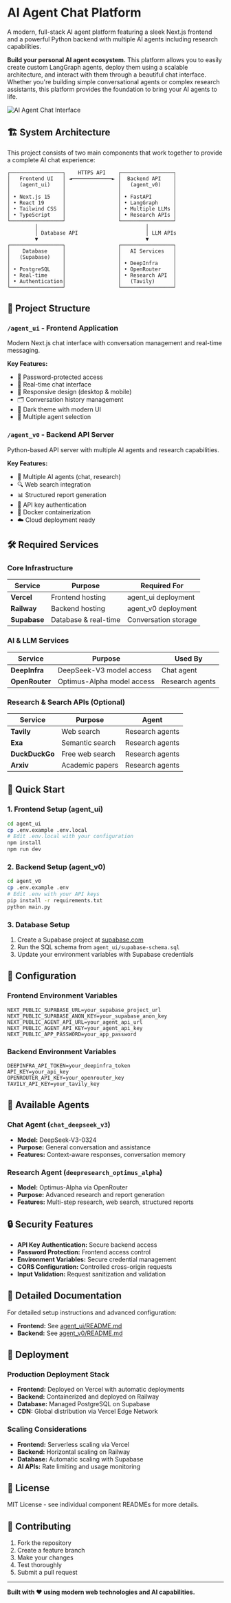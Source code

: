# AI Agent Chat Platform

A modern, full-stack AI agent platform featuring a sleek Next.js frontend and a powerful Python backend with multiple AI agents including research capabilities.

**Build your personal AI agent ecosystem.** This platform allows you to easily create custom LangGraph agents, deploy them using a scalable architecture, and interact with them through a beautiful chat interface. Whether you're building simple conversational agents or complex research assistants, this platform provides the foundation to bring your AI agents to life.

![AI Agent Chat Interface](assets/Screenshot.png)

## 🏗️ System Architecture

This project consists of two main components that work together to provide a complete AI chat experience:

```
┌─────────────────┐    HTTPS API    ┌─────────────────┐
│   Frontend UI   │ ◄─────────────► │  Backend API    │
│   (agent_ui)    │                 │   (agent_v0)    │
│                 │                 │                 │
│ • Next.js 15    │                 │ • FastAPI       │
│ • React 19      │                 │ • LangGraph     │
│ • Tailwind CSS  │                 │ • Multiple LLMs │
│ • TypeScript    │                 │ • Research APIs │
└─────────────────┘                 └─────────────────┘
         │                                   │
         │ Database API                      │ LLM APIs
         ▼                                   ▼
┌─────────────────┐                 ┌─────────────────┐
│    Database     │                 │   AI Services   │
│   (Supabase)    │                 │                 │
│                 │                 │ • DeepInfra     │
│ • PostgreSQL    │                 │ • OpenRouter    │
│ • Real-time     │                 │ • Research API  │
│ • Authentication│                 │   (Tavily)      │
└─────────────────┘                 └─────────────────┘
```

## 📁 Project Structure

### `/agent_ui` - Frontend Application
Modern Next.js chat interface with conversation management and real-time messaging.

**Key Features:**
- 🔐 Password-protected access
- 💬 Real-time chat interface
- 📱 Responsive design (desktop & mobile)
- 🗂️ Conversation history management
- 🎨 Dark theme with modern UI
- 🔄 Multiple agent selection

### `/agent_v0` - Backend API Server
Python-based API server with multiple AI agents and research capabilities.

**Key Features:**
- 🤖 Multiple AI agents (chat, research)
- 🔍 Web search integration
- 📊 Structured report generation
- 🔑 API key authentication
- 🐳 Docker containerization
- ☁️ Cloud deployment ready

## 🛠️ Required Services

### Core Infrastructure
| Service | Purpose | Required For |
|---------|---------|--------------|
| **Vercel** | Frontend hosting | agent_ui deployment |
| **Railway** | Backend hosting | agent_v0 deployment |
| **Supabase** | Database & real-time | Conversation storage |

### AI & LLM Services
| Service | Purpose | Used By |
|---------|---------|---------|
| **DeepInfra** | DeepSeek-V3 model access | Chat agent |
| **OpenRouter** | Optimus-Alpha model access | Research agents |

### Research & Search APIs (Optional)
| Service | Purpose | Agent |
|---------|---------|-------|
| **Tavily** | Web search | Research agents |
| **Exa** | Semantic search | Research agents |
| **DuckDuckGo** | Free web search | Research agents |
| **Arxiv** | Academic papers | Research agents |

## 🚀 Quick Start

### 1. Frontend Setup (agent_ui)
```bash
cd agent_ui
cp .env.example .env.local
# Edit .env.local with your configuration
npm install
npm run dev
```

### 2. Backend Setup (agent_v0)
```bash
cd agent_v0
cp .env.example .env
# Edit .env with your API keys
pip install -r requirements.txt
python main.py
```

### 3. Database Setup
1. Create a Supabase project at [supabase.com](https://supabase.com)
2. Run the SQL schema from `agent_ui/supabase-schema.sql`
3. Update your environment variables with Supabase credentials

## 🔧 Configuration

### Frontend Environment Variables
```env
NEXT_PUBLIC_SUPABASE_URL=your_supabase_project_url
NEXT_PUBLIC_SUPABASE_ANON_KEY=your_supabase_anon_key
NEXT_PUBLIC_AGENT_API_URL=your_agent_api_url
NEXT_PUBLIC_AGENT_API_KEY=your_agent_api_key
NEXT_PUBLIC_APP_PASSWORD=your_app_password
```

### Backend Environment Variables
```env
DEEPINFRA_API_TOKEN=your_deepinfra_token
API_KEY=your_api_key
OPENROUTER_API_KEY=your_openrouter_key
TAVILY_API_KEY=your_tavily_key
```

## 🤖 Available Agents

### Chat Agent (`chat_deepseek_v3`)
- **Model:** DeepSeek-V3-0324
- **Purpose:** General conversation and assistance
- **Features:** Context-aware responses, conversation memory

### Research Agent (`deepresearch_optimus_alpha`)
- **Model:** Optimus-Alpha via OpenRouter
- **Purpose:** Advanced research and report generation
- **Features:** Multi-step research, web search, structured reports

## 🔒 Security Features

- **API Key Authentication:** Secure backend access
- **Password Protection:** Frontend access control
- **Environment Variables:** Secure credential management
- **CORS Configuration:** Controlled cross-origin requests
- **Input Validation:** Request sanitization and validation

## 📖 Detailed Documentation

For detailed setup instructions and advanced configuration:

- **Frontend:** See [agent_ui/README.md](./agent_ui/README.md)
- **Backend:** See [agent_v0/README.md](./agent_v0/README.md)

## 🚢 Deployment

### Production Deployment Stack
- **Frontend:** Deployed on Vercel with automatic deployments
- **Backend:** Containerized and deployed on Railway
- **Database:** Managed PostgreSQL on Supabase
- **CDN:** Global distribution via Vercel Edge Network

### Scaling Considerations
- **Frontend:** Serverless scaling via Vercel
- **Backend:** Horizontal scaling on Railway
- **Database:** Automatic scaling with Supabase
- **AI APIs:** Rate limiting and usage monitoring

## 📝 License

MIT License - see individual component READMEs for more details.

## 🤝 Contributing

1. Fork the repository
2. Create a feature branch
3. Make your changes
4. Test thoroughly
5. Submit a pull request

---

**Built with ❤️ using modern web technologies and AI capabilities.**

